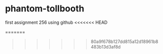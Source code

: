 # phantom-tollbooth
first assignment 256 using github
<<<<<<< HEAD

=======
>>>>>>> 80a9f678b127dd815a12d18961b8483b13d3af8d
